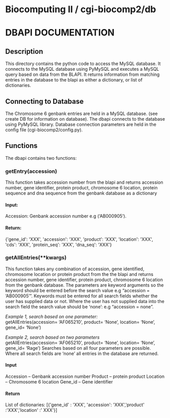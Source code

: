 Biocomputing II / cgi-biocomp2/db
=================================

# DBAPI DOCUMENTATION

## Description
This directory contains the python code to access the MySQL database. It connects to the MySQL database using PyMySQL and executes a MySQL query based on data from the BLAPI. It returns information from matching entries in the database to the blapi as either a dictionary, or list of dictionaries. 


## Connecting to Database
The Chromosome 6 genbank entries are held in a MySQL database. (see create DB for information on database). The dbapi connects to the database using PyMySQL library. Database connection parameters are held in the config file (cgi-biocomp2/config.py).


## Functions
The dbapi contains two functions:

### getEntry(accession)
This function takes accession number from the blapi and returns accession number, gene identifier, protein product, chromosome 6 location, protein sequence and dna sequence from the genbank database as a dictionary

#### Input:

Accession: Genbank accession number e.g (‘AB000905’). 

#### Return:

{'gene_id': 'XXX', 'accession': 'XXX', 'product': 'XXX', 'location': 'XXX', 
  'cds': 'XXX', 'protein_seq': 'XXX', 'dna_seq': 'XXX'}



### getAllEntries(**kwargs)

This function takes any combination of accession, gene identified, chromosome location or protein product from the the blapi and returns accession number, gene identifier, protein product, chromosome 6 location from the genbank database.
The parameters are keyword arguments so the keyword should be entered before the search value e.g “accession = ‘AB000905’”.
Keywords must be entered for all search fields whether the user has supplied data or not. Where the user has not supplied data into the search field the search value should be ‘none’: e.g “accession = none”. 

*Example 1, search based on one parameter:*  
getAllEntries(accession= ‘AF065210’, product= ‘None’, location= ‘None’, gene_id= ‘None’)


*Example 2, search based on two parameters*   
getAllEntries(accession= ‘AF065210’, product= ‘None’, location= ‘None’, gene_id= ‘Rage’)
Searches based on all four parameters are possible. Where all search fields are ‘none’ all entries in the database are returned. 

#### Input
Accession – Genbank accession number 
Product – protein product
Location – Chromosome 6 location
Gene_id – Gene identifier

#### Return
List of dictionaries:
[{'gene_id' : 'XXX', 'accession': 'XXX','product' :'XXX','location' :' XXX'}]

